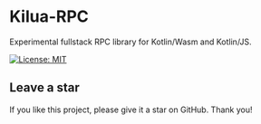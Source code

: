 # Kilua-RPC

Experimental fullstack RPC library for Kotlin/Wasm and Kotlin/JS.

[![License: MIT](https://img.shields.io/badge/License-MIT-yellow.svg)](https://opensource.org/licenses/MIT)

## Leave a star

If you like this project, please give it a star on GitHub. Thank you!
